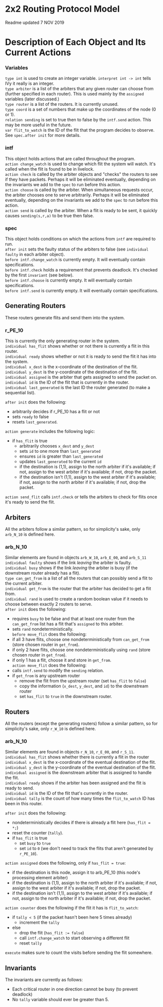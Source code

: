 # **2x2 Routing Protocol Model**
Readme updated 7 NOV 2019

# Description of Each Object and Its Current Actions

### Variables
`type int` is used to create an integer variable. `interpret int -> int` tells IVy it really is an integer.  
`type arbiter` is a list of the arbiters that any given router can choose from (further specified in each router). This is used mainly by the `assigned` variables (later discussed.)  
`type router` is a list of the routers. It is currently unused.  
`type coord` is a set of numbers that make up the coordinates of the node (0 or 1).  
`relation sending` is set to true then to false by the `intf.send` action. This may be more useful in the future.  
`var flit_to_watch` is the ID of the flit that the program decides to observe. See `spec.after init` for more details.  

### intf
This object holds actions that are called throughout the program.  
`action change_watch` is used to change which flit the system will watch. It's called when the flit is found to be in livelock.  
`action check` is called by the arbiter objects and "checks" the routers to see if they have packets. Perhaps it will be eliminated eventually, depending on the invariants we add to the `spec` to run before this action.  
`action choose` is called by the arbiter. When simultaneous requests occur, the arbiter chooses one to serve arbitrarily. Perhaps it will be eliminated eventually, depending on the invariants we add to the `spec` to run before this action.  
`action send` is called by the arbiter. When a flit is ready to be sent, it quickly causes `sending(s,r,a)` to be true then false.  

### spec
This object holds conditions on which the actions from `intf` are required to run.  
`after init` sets the faulty status of the arbiters to false (see `individual faulty` in each arbiter object).  
`before intf.change_watch` is currently empty. It will eventually contain specifications.  
`before intf.check` holds a requirement that prevents deadlock. It's checked by the first `invariant` (see below).  
`before intf.choose` is currently empty. It will eventually contain specifications.  
`before intf.send` is currently empty. It will eventually contain specifications.  


## Generating Routers
These routers generate flits and send them into the system.  

### r_PE_10
This is currently the only generating router in the system.  
`individual has_flit` shows whether or not there is currently a flit in this router.  
`individual ready` shows whether or not it is ready to send the flit it has into the system.  
`individual x_dest` is the x-coordinate of the destination of the flit.  
`individual y_dest` is the y-coordinate of the destination of the flit.  
`individual assigned` is the arbiter that gets assigned to send the packet on.  
`individual id` is the ID of the flit that is currently in the router.  
`individual last_generated` is the last ID the router generated (to make a sequential list).  

`after init` does the following:  
- arbitrarily decides if r_PE_10 has a flit or not  
- sets `ready` to false  
- resets `last_generated`.  

`action generate` includes the following logic:  
- if `has_flit` is true  
  - arbitrarily chooses `x_dest` and `y_dest`  
  - sets `id` to one more than `last_generated`  
  - ensures `id` is greater than `last_generated`  
  - updates `last_generated` to the current `id`  
  - if the destination is (1,1), assign to the north arbiter if it's available; if not, assign to the west arbiter if it's available; if not, drop the packet.  
  - if the destination isn't (1,1), assign to the west arbiter if it's available; if not, assign to the north arbiter if it's available; if not, drop the packet.  

`action send_flit` calls `intf.check` or tells the arbiters to check for flits once it's ready to send the flit.  


## Arbiters
All the arbiters follow a similar pattern, so for simplicity's sake, only `arb_N_10` is defined here.  

### arb_N_10
Similar elements are found in objects `arb_W_10`, `arb_E_00`, and `arb_S_11`  
`individual faulty` shows if the link *leaving* the arbiter is faulty.  
`individual busy` shows if the link *leaving* the arbiter is busy (if the downstream router already has a flit).  
`type can_get_from` is a list of all the routers that can possibly send a flit to the current arbiter.  
`individual get_from` is the router that the arbiter has decided to get a flit from.  
`individual rand` is used to create a random boolean value if it needs to choose between exactly 2 routers to serve.  
`after init` does the following:  
- requires `busy` to be false and that at least one router from the `can_get_from` list has a flit that's `assigned` to this arbiter.  
- sets `rand` nondeterministically.  
`before move_flit` does the following:  
- if all 3 have flits, choose one nondeterministically from `can_get_from` (store chosen router in `get_from`).  
- if only 2 have flits, choose one nondeterministically using `rand` (store chosen router in `get_from`).  
- if only 1 has a flit, choose it and store in `get_from`.  
`action move_flit` does the following:  
- calls `intf.send` to modify the `sending` relation.  
- if `get_from` is any upstream router  
  - remove the flit from the upstream router (set `has_flit` to `false`)  
  - copy the information (`x_dest`, `y_dest`, and `id`) to the downstream router  
  - set `has_flit` to `true` in the downstream router.  


## Routers
All the routers (except the generating routers) follow a similar pattern, so for simplicity's sake, only `r_W_10` is defined here.  

### arb_N_10
Similar elements are found in objects `r_N_10`, `r_E_00`, and `r_S_11`.  
`individual has_flit` shows whether there is currently a flit in the router  
`individual x_dest` is the x-coordinate of the eventual destination of the flit.  
`individual y_dest` is the y-coordinate of the eventual destination of the flit.  
`individual assigned` is the downstream arbiter that is assigned to handle the flit.  
`individual ready` shows if the arbiter has been assigned and the flit is ready to send.  
`individual id` is the ID of the flit that's currently in the router.  
`individual tally` is the count of how many times the `flit_to_watch` ID has been in this router.  

`after init` does the following:  
- nondeterministically decides if there is already a flit here (`has_flit = *;`)  
- reset the counter (`tally`).  
- if `has_flit` is true  
  - set `busy` to `true`  
  - set `id` to `0` (we don't need to track the flits that aren't generated by `r_PE_10`).  

`action assigned` does the following, only if `has_flit = true`:  
- if the destination is this node, assign it to arb_PE_10 (this node's processing element arbiter)  
- if the destination is (1,1), assign to the north arbiter if it's available; if not, assign to the west arbiter if it's available; if not, drop the packet.  
- if the destination isn't (1,1), assign to the west arbiter if it's available; if not, assign to the north arbiter if it's available; if not, drop the packet.  

`action counter` does the following if the flit it has is `flit_to_watch`:  
- if `tally < 5` (if the packet hasn't been here 5 times already)  
  - increment the `tally`  
- else  
  - drop the flit (`has_flit := false`)  
  - call `intf.change_watch` to start observing a different flit  
  - reset `tally`  

`execute` makes sure to count the visits before sending the flit somewhere.  

## Invariants
The invariants are currently as follows:  
- Each critical router in one direction cannot be busy (to prevent deadlock)  
- No `tally` variable should ever be greater than 5.  
